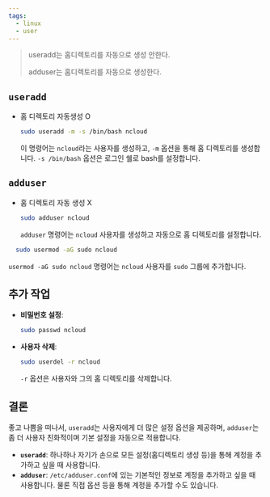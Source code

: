 ```yaml
---
tags:
  - linux
  - user
---
```


> useradd는 홈디렉토리를 자동으로 생성 안한다.
> 
> adduser는 홈디렉토리를 자동으로 생성한다.

## `useradd`

- 홈 디렉토리 자동생성 O
  ```bash
  sudo useradd -m -s /bin/bash ncloud
  ```
  이 명령어는 `ncloud`라는 사용자를 생성하고, `-m` 옵션을 통해 홈 디렉토리를 생성합니다. `-s /bin/bash` 옵션은 로그인 쉘로 bash를 설정합니다.
  
## `adduser`

- 홈 디렉토리 자동 생성 X
  ```bash
  sudo adduser ncloud
  ```
  `adduser` 명령어는 `ncloud` 사용자를 생성하고 자동으로 홈 디렉토리를 설정합니다. 
```bash
  sudo usermod -aG sudo ncloud
```
`usermod -aG sudo ncloud` 명령어는 `ncloud` 사용자를 `sudo` 그룹에 추가합니다.
## 추가 작업

- **비밀번호 설정**: 
  ```bash
  sudo passwd ncloud
  ```
- **사용자 삭제**: 
  ```bash
  sudo userdel -r ncloud
  ```
  `-r` 옵션은 사용자와 그의 홈 디렉토리를 삭제합니다.

## 결론

좋고 나쁨을 떠나서, `useradd`는 사용자에게 더 많은 설정 옵션을 제공하며, `adduser`는 좀 더 사용자 친화적이며 기본 설정을 자동으로 적용합니다.

- **`useradd`**: 하나하나 자기가 손으로 모든 설정(홈디렉토리 생성 등)을 통해 계정을 추가하고 싶을 때 사용합니다.
- **`adduser`**: `/etc/adduser.conf`에 있는 기본적인 정보로 계정을 추가하고 싶을 때 사용합니다. 물론 직접 옵션 등을 통해 계정을 추가할 수도 있습니다.
